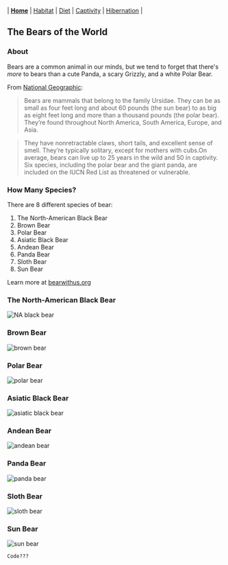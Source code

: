 | [**Home**](README.md) | [Habitat](page1.md) | [Diet](page2.md) | [Captivity](page3.md) | [Hibernation](page4.md) |
## The Bears of the World
### About
Bears are a common animal in our minds, but we tend to forget that there's _more_ to bears than a cute Panda, a scary Grizzly, and a white Polar Bear.

From [National Geographic]():
>Bears are mammals that belong to the family Ursidae. They can be as small as four feet long and about 60 pounds (the sun bear) to as big as eight feet long and more than a thousand pounds (the polar bear). They’re found throughout North America, South America, Europe, and Asia.

>They have nonretractable claws, short tails, and excellent sense of smell. They’re typically solitary, except for mothers with cubs.On average, bears can live up to 25 years in the wild and 50 in captivity. Six species, including the polar bear and the giant panda, are included on the IUCN Red List as threatened or vulnerable.

### How Many Species?
There are 8 different species of bear:
1. The North-American Black Bear
2. Brown Bear
3. Polar Bear
4. Asiatic Black Bear
5. Andean Bear
6. Panda Bear
7. Sloth Bear
8. Sun Bear

Learn more at [bearwithus.org](https://bearwithus.org/8-bears-of-the-world/)

### The North-American Black Bear
![NA black bear](https://www.venture-rv.com/vacation-planner/4-legged-critters/images/Black-Bear.jpg)
### Brown Bear
![brown bear](https://www.thoughtco.com/thmb/CcGtsWzKtmaeYCGrr5EEnK41T5A=/3863x2173/smart/filters:no_upscale()/close-up-view-of-a-mother-brown-bear-standing-over-her-cub-as-they-appear-to-be-looking-out-for-any-danger--kuril-lake--kamchatka--russia--827261734-5b97dfaa46e0fb0050b348af.jpg)
### Polar Bear
![polar bear](https://19mvmv3yn2qc2bdb912o1t2n-wpengine.netdna-ssl.com/science/files/2013/12/tnc_17745326_preview-1260x708.jpg)
### Asiatic Black Bear
![asiatic black bear](https://a-z-animals.com/media/Asiatic-black-bear.jpg)
### Andean Bear
![andean bear](https://www.bearbiology.org/wp-content/uploads/2017/12/shutterstock_161735486.jpg)
### Panda Bear
![panda bear](https://upload.wikimedia.org/wikipedia/commons/0/0f/Grosser_Panda.JPG)
### Sloth Bear
![sloth bear](https://www.czs.org/getattachment/3094707d-497e-4b03-b820-88482ec1d487/DSC_0248-Kartik.jpg.aspx)
### Sun Bear
![sun bear](https://i.natgeofe.com/k/c6aaf871-00e9-499d-a874-26d283402aae/sun-bear-gold-collar.jpg?w=1200)

```
Code???
```

